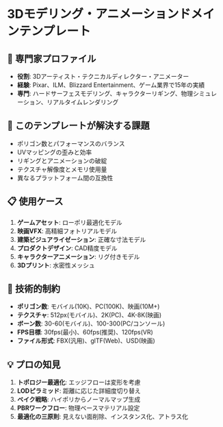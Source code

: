 # 3Dモデリング・アニメーションドメインテンプレート

## 👤 専門家プロファイル
- **役割**: 3Dアーティスト・テクニカルディレクター・アニメーター
- **経験**: Pixar、ILM、Blizzard Entertainment、ゲーム業界で15年の実績
- **専門**: ハードサーフェスモデリング、キャラクターリギング、物理シミュレーション、リアルタイムレンダリング

## 🎯 このテンプレートが解決する課題
- ポリゴン数とパフォーマンスのバランス
- UVマッピングの歪みと効率
- リギングとアニメーションの破綻
- テクスチャ解像度とメモリ使用量
- 異なるプラットフォーム間の互換性

## 📋 使用ケース
1. **ゲームアセット**: ローポリ最適化モデル
2. **映画VFX**: 高精細フォトリアルモデル
3. **建築ビジュアライゼーション**: 正確な寸法モデル
4. **プロダクトデザイン**: CAD精度モデル
5. **キャラクターアニメーション**: リグ付きモデル
6. **3Dプリント**: 水密性メッシュ

## 🔧 技術的制約
- **ポリゴン数**: モバイル(10K)、PC(100K)、映画(10M+)
- **テクスチャ**: 512px(モバイル)、2K(PC)、4K-8K(映画)
- **ボーン数**: 30-60(モバイル)、100-300(PC/コンソール)
- **FPS目標**: 30fps(最小)、60fps(推奨)、120fps(VR)
- **ファイル形式**: FBX(汎用)、glTF(Web)、USD(映画)

## 💡 プロの知見
1. **トポロジー最適化**: エッジフローは変形を考慮
2. **LODピラミッド**: 距離に応じた詳細度切り替え
3. **ベイク戦略**: ハイポリからノーマルマップ生成
4. **PBRワークフロー**: 物理ベースマテリアル設定
5. **最適化の三原則**: 見えない面削除、インスタンス化、アトラス化